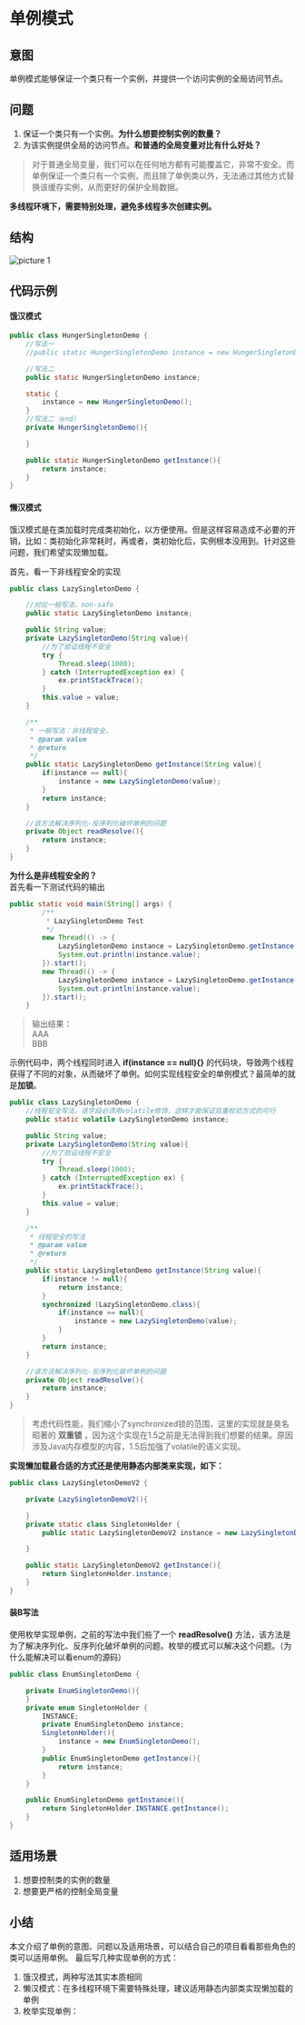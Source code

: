 # 单例模式
## 意图
单例模式能够保证一个类只有一个实例，并提供一个访问实例的全局访问节点。
## 问题
1. 保证一个类只有一个实例。**为什么想要控制实例的数量？**
2. 为该实例提供全局的访问节点。**和普通的全局变量对比有什么好处？**
> 对于普通全局变量，我们可以在任何地方都有可能覆盖它，非常不安全。而单例保证一个类只有一个实例，而且除了单例类以外，无法通过其他方式替换该缓存实例，从而更好的保护全局数据。

**多线程环境下，需要特别处理，避免多线程多次创建实例。**
## 结构
![picture 1](./img/dd204779cb67217db6e480b30ec8401ff6c8f89b5d1bff055aded43122683e4d.png)  

## 代码示例
#### 饿汉模式
```Java
public class HungerSingletonDemo {
    //写法一
    //public static HungerSingletonDemo instance = new HungerSingletonDemo();

    //写法二
    public static HungerSingletonDemo instance;

    static {
        instance = new HungerSingletonDemo();
    }
    //写法二（end）
    private HungerSingletonDemo(){

    }

    public static HungerSingletonDemo getInstance(){
        return instance;
    }
}
```

#### 懒汉模式
饿汉模式是在类加载时完成类初始化，以方便使用。但是这样容易造成不必要的开销，比如：类初始化非常耗时，再或者，类初始化后，实例根本没用到。针对这些问题，我们希望实现懒加载。


首先，看一下非线程安全的实现
```Java
public class LazySingletonDemo {

    //对应一般写法，non-safe
    public static LazySingletonDemo instance;

    public String value;
    private LazySingletonDemo(String value){
        //为了验证线程不安全
        try {
            Thread.sleep(1000);
        } catch (InterruptedException ex) {
            ex.printStackTrace();
        }
        this.value = value;
    }

    /**
     * 一般写法：非线程安全，
     * @param value
     * @return
     */
    public static LazySingletonDemo getInstance(String value){
        if(instance == null){
            instance = new LazySingletonDemo(value);
        }
        return instance;
    }

    //该方法解决序列化-反序列化破坏单例的问题
    private Object readResolve(){
        return instance;
    }
}
```

**为什么是非线程安全的？**  
首先看一下测试代码的输出

```Java
public static void main(String[] args) {
        /**
         * LazySingletonDemo Test
         */
        new Thread(() -> {
            LazySingletonDemo instance = LazySingletonDemo.getInstance("AAA");
            System.out.println(instance.value);
        }).start();
        new Thread(() -> {
            LazySingletonDemo instance = LazySingletonDemo.getInstance("BBB");
            System.out.println(instance.value);
        }).start();
    }
```
> 输出结果：  
AAA  
BBB

示例代码中，两个线程同时进入 **if(instance == null){}** 的代码块，导致两个线程获得了不同的对象，从而破坏了单例。如何实现线程安全的单例模式？最简单的就是**加锁**。

```Java
public class LazySingletonDemo {
    //线程安全写法，该字段必须用volatile修饰，这样才能保证双重校验方式的可行
    public static volatile LazySingletonDemo instance;

    public String value;
    private LazySingletonDemo(String value){
        //为了验证线程不安全
        try {
            Thread.sleep(1000);
        } catch (InterruptedException ex) {
            ex.printStackTrace();
        }
        this.value = value;
    }

    /**
     * 线程安全的写法
     * @param value
     * @return
     */
    public static LazySingletonDemo getInstance(String value){
        if(instance != null){
            return instance;
        }
        synchronized (LazySingletonDemo.class){
            if(instance == null){
                instance = new LazySingletonDemo(value);
            }
        }
        return instance;
    }

    //该方法解决序列化-反序列化破坏单例的问题
    private Object readResolve(){
        return instance;
    }
}
```

> 考虑代码性能，我们缩小了synchronized锁的范围，这里的实现就是臭名昭著的 **双重锁** ，因为这个实现在1.5之前是无法得到我们想要的结果。原因涉及Java内存模型的内容，1.5后加强了volatile的语义实现。

**实现懒加载最合适的方式还是使用静态内部类来实现，如下：**
```Java
public class LazySingletonDemoV2 {

    private LazySingletonDemoV2(){

    }
    private static class SingletonHolder {
        public static LazySingletonDemoV2 instance = new LazySingletonDemoV2();

    }

    public static LazySingletonDemoV2 getInstance(){
        return SingletonHolder.instance;
    }
}
```
#### 装B写法
使用枚举实现单例，之前的写法中我们些了一个 **readResolve()** 方法，该方法是为了解决序列化、反序列化破坏单例的问题。枚举的模式可以解决这个问题。（为什么能解决可以看enum的源码）

```Java
public class EnumSingletonDemo {

    private EnumSingletonDemo(){
    }
    private enum SingletonHolder {
        INSTANCE;
        private EnumSingletonDemo instance;
        SingletonHolder(){
            instance = new EnumSingletonDemo();
        }
        public EnumSingletonDemo getInstance(){
            return instance;
        }
    }

    public EnumSingletonDemo getInstance(){
        return SingletonHolder.INSTANCE.getInstance();
    }
}
```

## 适用场景
1. 想要控制类的实例的数量
2. 想要更严格的控制全局变量

## 小结
本文介绍了单例的意图、问题以及适用场景，可以结合自己的项目看看那些角色的类可以适用单例。
最后写几种实现单例的方式：
1. 饿汉模式，两种写法其实本质相同
2. 懒汉模式：在多线程环境下需要特殊处理，建议适用静态内部类实现懒加载的单例
3. 枚举实现单例：
